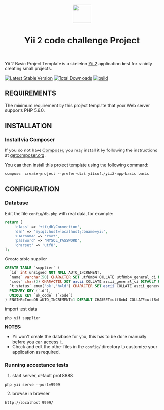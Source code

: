 <p align="center">
    <a href="https://github.com/yiisoft" target="_blank">
        <img src="https://avatars0.githubusercontent.com/u/993323" height="60px">
    </a>
    <h1 align="center">Yii 2 code challenge Project</h1>
    <br>
</p>

Yii 2 Basic Project Template is a skeleton [Yii 2](http://www.yiiframework.com/) application best for
rapidly creating small projects.

[![Latest Stable Version](https://img.shields.io/packagist/v/yiisoft/yii2-app-basic.svg)](https://packagist.org/packages/yiisoft/yii2-app-basic)
[![Total Downloads](https://img.shields.io/packagist/dt/yiisoft/yii2-app-basic.svg)](https://packagist.org/packages/yiisoft/yii2-app-basic)
[![build](https://github.com/yiisoft/yii2-app-basic/workflows/build/badge.svg)](https://github.com/yiisoft/yii2-app-basic/actions?query=workflow%3Abuild)

REQUIREMENTS
------------

The minimum requirement by this project template that your Web server supports PHP 5.6.0.

INSTALLATION
------------

### Install via Composer

If you do not have [Composer](http://getcomposer.org/), you may install it by following the instructions
at [getcomposer.org](http://getcomposer.org/doc/00-intro.md#installation-nix).

You can then install this project template using the following command:

~~~
composer create-project --prefer-dist yiisoft/yii2-app-basic basic
~~~

CONFIGURATION
-------------

### Database

Edit the file `config/db.php` with real data, for example:

```php
return [
    'class' => 'yii\db\Connection',
    'dsn' => 'mysql:host=localhost;dbname=yii',
    'username' => 'root',
    'password' => 'MYSQL_PASSWORD',
    'charset' => 'utf8',
];
```
Create table supplier

```SQL
CREATE TABLE `supplier` (
  `id` int unsigned NOT NULL AUTO_INCREMENT,
  `name` varchar(50) CHARACTER SET utf8mb4 COLLATE utf8mb4_general_ci NOT NULL DEFAULT '',
  `code` char(3) CHARACTER SET ascii COLLATE ascii_general_ci DEFAULT NULL,
  `t_status` enum('ok','hold') CHARACTER SET ascii COLLATE ascii_general_ci NOT NULL DEFAULT 'ok',
  PRIMARY KEY (`id`),
  UNIQUE KEY `uk_code` (`code`)
) ENGINE=InnoDB AUTO_INCREMENT=1 DEFAULT CHARSET=utf8mb4 COLLATE=utf8mb4_general_ci
```
import test data

```
php yii supplier
```

**NOTES:**
- Yii won't create the database for you, this has to be done manually before you can access it.
- Check and edit the other files in the `config/` directory to customize your application as required.

### Running  acceptance tests

1. start server, default prot 8888

~~~
php yii serve --port=9999
~~~

2. browse in browser

~~~
http://localhost:9999/
~~~
